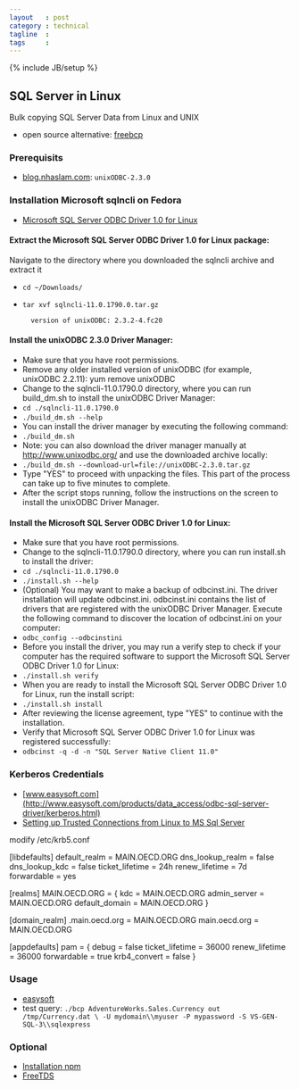 ```yaml
---
layout   : post
category : technical
tagline  :
tags     :
---
```

{% include JB/setup %}

## SQL Server in Linux

Bulk copying SQL Server Data from Linux and UNIX

- open source alternative: [freebcp](http://linux.die.net/man/1/freebcp)

### Prerequisits

- [blog.nhaslam.com](http://blog.nhaslam.com/tag/fedora/): `unixODBC-2.3.0`

### Installation Microsoft sqlncli on Fedora

- [Microsoft SQL Server ODBC Driver 1.0 for Linux](http://www.microsoft.com/en-us/download/details.aspx?id=28160)

#### Extract the Microsoft SQL Server ODBC Driver 1.0 for Linux package:

Navigate to the directory where you downloaded the sqlncli archive and extract it

- `cd ~/Downloads/`
- `tar xvf sqlncli-11.0.1790.0.tar.gz`

        version of unixODBC: 2.3.2-4.fc20

#### Install the unixODBC 2.3.0 Driver Manager:

- Make sure that you have root permissions.
- Remove any older installed version of unixODBC (for example, unixODBC 2.2.11): yum remove unixODBC
- Change to the sqlncli-11.0.1790.0 directory, where you can run build_dm.sh to install the unixODBC Driver Manager:
- `cd ./sqlncli-11.0.1790.0`
- `./build_dm.sh --help`
- You can install the driver manager by executing the following command:
- `./build_dm.sh`
- Note: you can also download the driver manager manually at http://www.unixodbc.org/ and use the downloaded archive locally:
- `./build_dm.sh --download-url=file://unixODBC-2.3.0.tar.gz`
- Type "YES" to proceed with unpacking the files. This part of the process can take up to five minutes to complete.
- After the script stops running, follow the instructions on the screen to install the unixODBC Driver Manager.

#### Install the Microsoft SQL Server ODBC Driver 1.0 for Linux:

- Make sure that you have root permissions.
- Change to the sqlncli-11.0.1790.0 directory, where you can run install.sh to install the driver:
- `cd ./sqlncli-11.0.1790.0`
- `./install.sh --help`
- (Optional) You may want to make a backup of odbcinst.ini. The driver installation will update odbcinst.ini. odbcinst.ini contains the list of drivers that are registered with the unixODBC Driver Manager. Execute the following command to discover the location of odbcinst.ini on your computer:
- `odbc_config --odbcinstini`
- Before you install the driver, you may run a verify step to check if your computer has the required software to support the Microsoft SQL Server ODBC Driver 1.0 for Linux:
- `./install.sh verify`
- When you are ready to install the Microsoft SQL Server ODBC Driver 1.0 for Linux, run the install script:
- `./install.sh install`
- After reviewing the license agreement, type "YES" to continue with the installation.
- Verify that Microsoft SQL Server ODBC Driver 1.0 for Linux was registered successfully:
- `odbcinst -q -d -n "SQL Server Native Client 11.0"`

### Kerberos Credentials

- [www.easysoft.com](http://www.easysoft.com/products/data_access/odbc-sql-server-driver/kerberos.html)
- [Setting up Trusted Connections from Linux to MS Sql Server](http://lists.ibiblio.org/pipermail/freetds/2012q3/027978.html)

modify /etc/krb5.conf

[libdefaults] 
default_realm = MAIN.OECD.ORG 
dns_lookup_realm = false
dns_lookup_kdc = false
ticket_lifetime = 24h 
renew_lifetime = 7d 
forwardable = yes 

[realms] 
MAIN.OECD.ORG = { 
kdc = MAIN.OECD.ORG
admin_server = MAIN.OECD.ORG
default_domain = MAIN.OECD.ORG 
} 

[domain_realm] 
.main.oecd.org = MAIN.OECD.ORG
main.oecd.org = MAIN.OECD.ORG

[appdefaults]
pam = {
   debug = false
   ticket_lifetime = 36000
   renew_lifetime = 36000
   forwardable = true
   krb4_convert = false
}

### Usage

- [easysoft](http://www.easysoft.com/products/data_access/odbc-sql-server-driver/bulk-copy.html)
- test query: `./bcp AdventureWorks.Sales.Currency out /tmp/Currency.dat \
    -U mydomain\\myuser -P mypassword -S VS-GEN-SQL-3\\sqlexpress`

### Optional

- [Installation npm](https://www.npmjs.com/package/bcp)
- [FreeTDS](http://www.freetds.org/userguide/install.htm)

